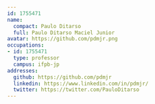 ```yaml
---
id: 1755471
name:
  compact: Paulo Ditarso
  full: Paulo Ditarso Maciel Junior
avatar: https://github.com/pdmjr.png
occupations:
- id: 1755471
  type: professor
  campus: ifpb-jp
addresses:
  github: https://github.com/pdmjr
  linkedin: https://www.linkedin.com/in/pdmjr/
  twitter: https://twitter.com/PauloDitarso
---
```

